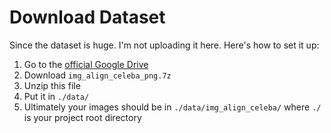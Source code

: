 # Download Dataset
Since the dataset is huge. I'm not uploading it here. Here's how to set it up:
1. Go to the [official Google Drive](https://drive.google.com/drive/folders/0B7EVK8r0v71pTUZsaXdaSnZBZzg?resourcekey=0-rJlzl934LzC-Xp28GeIBzQ&usp=share_link)
2. Download `img_align_celeba_png.7z`
3. Unzip this file
4. Put it in `./data/`
5. Ultimately your images should be in `./data/img_align_celeba/` where `./` is your project root directory
